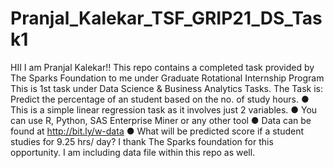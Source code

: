 # Pranjal_Kalekar_TSF_GRIP21_DS_Task1
HII I am Pranjal Kalekar!!
This repo contains a completed task provided by The Sparks Foundation to me under Graduate Rotational Internship Program
This is 1st task under Data Science & Business Analytics Tasks.
The Task is:
Predict the percentage of an student based on the no. of study hours.
● This is a simple linear regression task as it involves just 2 variables.
● You can use R, Python, SAS Enterprise Miner or any other tool
● Data can be found at http://bit.ly/w-data
● What will be predicted score if a student studies for 9.25 hrs/ day?
I thank The Sparks foundation for this opportunity.
I am including data file within this repo as well.
